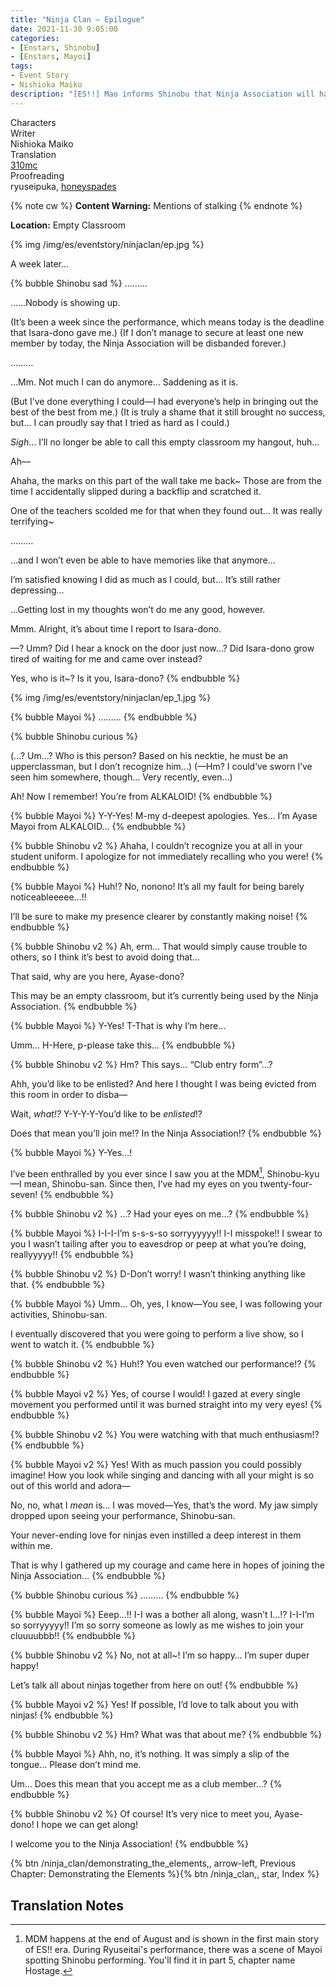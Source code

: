 ```yaml
---
title: "Ninja Clan – Epilogue"
date: 2021-11-30 9:05:00
categories:
- [Enstars, Shinobu]
- [Enstars, Mayoi]
tags:
- Event Story
- Nishioka Maiko
description: "[ES!!] Mao informs Shinobu that Ninja Association will have its activities suspended. Shinobu consults with Tetora and Midori for help, but they can't come up with a foolproof solution…"
---
```

<div class="three-wrapper" style="--storyColor:#965e7d;--storyColor-rgb:150,94,125;--storyColor-h:326.8;--storyColor-s: 23%;--storyColor-l:47.8%;">
    <div class="info-area">
        <div class="info">
            <div class="info-item characters">
                <div class="label">
                    Characters
                </div>
                <div class="value">
								<a href="/categories/Enstars/Shinobu" character="Shinobu"></a>
                <a href="/categories/Enstars/Mayoi" character="Mayoi"></a>
                </div>
            </div>
            <div class="info-item one">
                <div class="label">
                    Writer
                </div>
                <div class="value">
                    Nishioka Maiko
                </div>
            </div>
            <div class="info-item two">
                <div class="label">
                    Translation
                </div>
                <div class="value">
                    <a href="/about">310mc</a>
                </div>
            </div>
            <div class="info-item three">
                <div class="label">
                   Proofreading
                </div>
                <div class="value">
                    ryuseipuka, <a href="https://honeyspades.tumblr.com">honeyspades</a>
                </div>
            </div>
        </div>
    </div>
</div>

<!-- more -->

{% note cw %}
**Content Warning:** Mentions of stalking
{% endnote %}

<div class="msr-location">
    <p><span><b>Location:</b> Empty Classroom</span></p>
</div>

{% img /img/es/eventstory/ninjaclan/ep.jpg %}

<div class="msr-narration">
    <p>A week later…</p>
</div>

{% bubble Shinobu sad %}
………

……Nobody is showing up.

<th>(It’s been a week since the performance, which means today is the deadline that Isara-dono gave me.)</th>

<th>(If I don’t manage to secure at least one new member by today, the Ninja Association will be disbanded forever.)</th>

………

…Mm. Not much I can do anymore… Saddening as it is.

<th>(But I’ve done everything I could—I had everyone’s help in bringing out the best of the best from me.)</th>

<th>(It is truly a shame that it still brought no success, but… I can proudly say that I tried as hard as I could.)</th>

<em>Sigh</em>… I’ll no longer be able to call this empty classroom my hangout, huh…

Ah—

Ahaha, the marks on this part of the wall take me back~ Those are from the time I accidentally slipped during a backflip and scratched it.

One of the teachers scolded me for that when they found out… It was really terrifying~

………

…and I won’t even be able to have memories like that anymore…

I’m satisfied knowing I did as much as I could, but… It’s still rather depressing…

…Getting lost in my thoughts won’t do me any good, however.

Mmm. Alright, it’s about time I report to Isara-dono.

—? Umm? Did I hear a knock on the door just now…? Did Isara-dono grow tired of waiting for me and came over instead?

Yes, who is it~? Is it you, Isara-dono?
{% endbubble %}

{% img /img/es/eventstory/ninjaclan/ep_1.jpg %}

{% bubble Mayoi %}
………
{% endbubble %}

{% bubble Shinobu curious %}
<th>(…? Um…? Who is this person? Based on his necktie, he must be an upperclassman, but I don’t recognize him…)</th>

<th>(—Hm? I could’ve sworn I’ve seen him somewhere, though… Very recently, even…)</th>

Ah! Now I remember! You’re from ALKALOID!
{% endbubble %}

{% bubble Mayoi %}
Y-Y-Yes! M-my d-deepest apologies. Yes… I’m Ayase Mayoi from ALKALOID…
{% endbubble %}

{% bubble Shinobu v2 %}
Ahaha, I couldn’t recognize you at all in your student uniform. I apologize for not immediately recalling who you were!
{% endbubble %}

{% bubble Mayoi %}
Huh!? No, nonono! It’s all my fault for being barely noticeableeeee…!!

I’ll be sure to make my presence clearer by constantly making noise!
{% endbubble %}

{% bubble Shinobu v2 %}
Ah, erm… That would simply cause trouble to others, so I think it’s best to avoid doing that…

That said, why are you here, Ayase-dono?

This may be an empty classroom, but it’s currently being used by the Ninja Association.
{% endbubble %}

{% bubble Mayoi %}
Y-Yes! T-That is why I’m here…

Umm… H-Here, p-please take this…
{% endbubble %}

{% bubble Shinobu v2 %}
Hm? This says… “Club entry form”…?

Ahh, you’d like to be enlisted? And here I thought I was being evicted from this room in order to disba—

Wait, *what!?* Y-Y-Y-Y-You’d like to be <em>enlisted</em>!?

Does that mean you’ll join me!? In the Ninja Association!?
{% endbubble %}

{% bubble Mayoi %}
Y-Yes…!

I’ve been enthralled by you ever since I saw you at the MDM[^1], Shinobu-kyu—I mean, Shinobu-san. Since then, I’ve had my eyes on you twenty-four-seven!
{% endbubble %}

{% bubble Shinobu v2 %}
…? Had your eyes on me…?
{% endbubble %}

{% bubble Mayoi %}
I-I-I-I’m s-s-s-so sorryyyyyy!! I-I misspoke!! I swear to you I wasn’t tailing after you to eavesdrop or peep at what you’re doing, reallyyyyy!!
{% endbubble %}

{% bubble Shinobu v2 %}
D-Don’t worry! I wasn’t thinking anything like that.
{% endbubble %}

{% bubble Mayoi %}
Umm… Oh, yes, I know—You see, I was following your activities, Shinobu-san.

I eventually discovered that you were going to perform a live show, so I went to watch it.
{% endbubble %}

{% bubble Shinobu v2 %}
Huh!? You even watched our performance!?
{% endbubble %}

{% bubble Mayoi v2 %}
Yes, of course I would! I gazed at every single movement you performed until it was burned straight into my very eyes!
{% endbubble %}

{% bubble Shinobu v2 %}
You were watching with that much enthusiasm!?
{% endbubble %}

{% bubble Mayoi v2 %}
Yes! With as much passion you could possibly imagine! How you look while singing and dancing with all your might is so out of this world and adora—

No, no, what I *<em>mean</em>* is… I was moved—Yes, that’s the word. My jaw simply dropped upon seeing your performance, Shinobu-san.

Your never-ending love for ninjas even instilled a deep interest in them within me.

That is why I gathered up my courage and came here in hopes of joining the Ninja Association…
{% endbubble %}

{% bubble Shinobu curious %}
………
{% endbubble %}

{% bubble Mayoi %}
Eeep…!! I-I was a bother all along, wasn’t I…!? I-I-I’m so sorryyyyy!! I’m so sorry someone as lowly as me wishes to join your cluuuubbb!!
{% endbubble %}

{% bubble Shinobu v2 %}
No, not at all~! I’m so happy… I’m super duper happy!

Let’s talk all about ninjas together from here on out!
{% endbubble %}

{% bubble Mayoi v2 %}
Yes! If possible, I’d love to talk about you with ninjas!
{% endbubble %}

{% bubble Shinobu v2 %}
Hm? What was that about me?
{% endbubble %}

{% bubble Mayoi %}
Ahh, no, it’s nothing. It was simply a slip of the tongue… Please don’t mind me.

Um… Does this mean that you accept me as a club member…?
{% endbubble %}

{% bubble Shinobu v2 %}
Of course! It’s very nice to meet you, Ayase-dono! I hope we can get along!

I welcome you to the Ninja Association!
{% endbubble %}

<div toc>{% btn /ninja_clan/demonstrating_the_elements,, arrow-left, Previous Chapter: Demonstrating the Elements %}{% btn /ninja_clan,, star, Index %}</div>

## Translation Notes
[^1]: MDM happens at the end of August and is shown in the first main story of ES!! era. During Ryuseitai's performance, there was a scene of Mayoi spotting Shinobu performing. You'll find it in part 5, chapter name Hostage.
